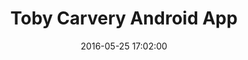 ---
comments: true
date: 2016-05-25 17:02:00
title: "Toby Carvery Android App"
app_name: "Toby Carvery"
app_description: ""
app_features:
  - ""
  - ""
app_technical_details:
  - ""
  - "Tested with Appium"
play_store_app_url: "https://play.google.com/store/apps/details?id=com.twoergo.podifi.android.client.whitelabel.tobycarvery"
app_screenshot_path_1: "/assets/android_apps/toby_carvery/home_screen_framed.png"
---